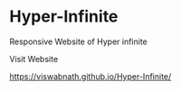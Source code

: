 # Hyper-Infinite
Responsive Website of Hyper infinite

Visit Website 

https://viswabnath.github.io/Hyper-Infinite/
